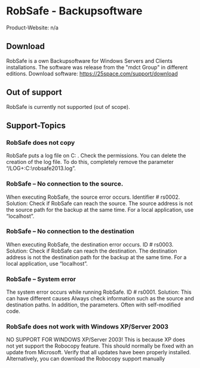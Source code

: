 # RobSafe - Backupsoftware
Product-Website: n/a

## Download
RobSafe is a own Backupsoftware for Windows Servers and Clients installations. The software was release from the "mdct Group" in different editions. 
Download software: https://25space.com/support/download

## Out of support
RobSafe is currently not supported (out of scope).

## Support-Topics
### RobSafe does not copy
RobSafe puts a log file on C: \. Check the permissions. You can delete the creation of the log file. To do this, completely remove the parameter “/LOG+:C:\robsafe2013.log”.

### RobSafe – No connection to the source.
When executing RobSafe, the source error occurs. Identifier # rs0002. Solution: Check if RobSafe can reach the source. The source address is not the source path for the backup at the same time. For a local application, use “localhost”.

### RobSafe – No connection to the destination
When executing RobSafe, the destination error occurs. ID # rs0003. Solution: Check if RobSafe can reach the destination. The destination address is not the destination path for the backup at the same time. For a local application, use “localhost”.

### RobSafe – System error
The system error occurs while running RobSafe. ID # rs0001. Solution: This can have different causes Always check information such as the source and destination paths. In addition, the parameters. Often with self-modified code.

### RobSafe does not work with Windows XP/Server 2003
NO SUPPORT FOR WINDOWS XP/Server 2003! This is because XP does not yet support the Robocopy feature. This should normally be fixed with an update from Microsoft. Verify that all updates have been properly installed. Alternatively, you can download the Robocopy support manually
